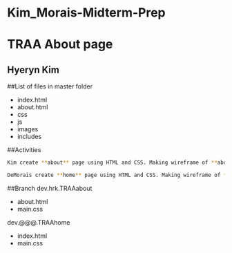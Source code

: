 # Kim_Morais-Midterm-Prep

TRAA About page
============
Hyeryn Kim
-
##List of files in master folder
* index.html
* about.html
* css
* js
* images
* includes

##Activities
```bash
Kim create **about** page using HTML and CSS. Making wireframe of **about** page by using photoshop
```
```bash
DeMorais create **home** page using HTML and CSS. Making wireframe of **home** page by using photoshop
```

##Branch
dev.hrk.TRAAabout
* about.html
* main.css

dev.@@@.TRAAhome
* index.html
* main.css